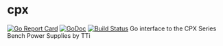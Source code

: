 # cpx
[![Go Report Card](https://goreportcard.com/badge/github.com/markd666/cpx)](https://goreportcard.com/report/github.com/markd666/cpx)
[![GoDoc](https://godoc.org/github.com/markd666/cpx?status.svg)](https://godoc.org/github.com/markd666/cpx)
[![Build Status](https://travis-ci.org/markd666/cpx.svg?branch=master)](https://travis-ci.org/markd666/cpx)
Go interface to the CPX Series Bench Power Supplies by TTi

